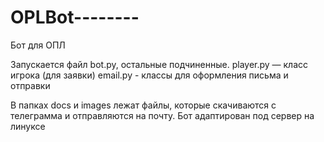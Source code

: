 # OPLBot--------

Бот для ОПЛ

Запускается файл bot.py, остальные подчиненные.
player.py — класс игрока (для заявки)
email.py - классы для оформления письма и отправки

В папках docs и images лежат файлы, которые скачиваются с телеграмма и отправляются на почту.
Бот адаптирован под сервер на линуксе
